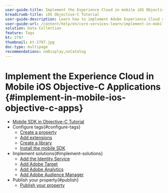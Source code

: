 ```yaml
---
user-guide-title: Implement the Experience Cloud in mobile iOS Objective-C applications
breadcrumb-title: iOS Objective-C Tutorial
user-guide-description: Learn how to implement Adobe Experience Cloud solutions in mobile iOS Objective-C apps with tags in Experience Platform.
user-guide-url: /content/help/en/core-services-learn/implement-in-mobile-ios-objective-c-apps-with-launch/index.html
solution: Data Collection
feature: Tags
kt: 2797
thumbnail: kt-2797.jpg
doc-type: multipage
recommendations: noDisplay,noCatalog
---
```


# Implement the Experience Cloud in Mobile iOS Objective-C Applications {#implement-in-mobile-ios-objective-c-apps}

+ [Mobile SDK in Objective-C Tutorial](overview.md)
+ Configure tags{#configure-tags}
  + [Create a property](create-a-property.md)
  + [Add extensions](add-extensions.md)
  + [Create a library](create-a-library.md)
  + [Install the mobile SDK](install-the-mobile-sdk.md)
+ Implement solutions{#implement-solutions}
  + [Add the Identity Service](id-service.md)
  + [Add Adobe Target](target.md)
  + [Add Adobe Analytics](analytics.md)
  + [Add Adobe Audience Manager](audience-manager.md)
+ Publish your property{#publish}
  + [Publish your property](publish.md)
